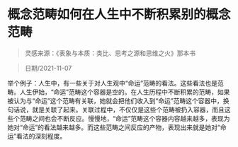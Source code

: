 


# 概念范畴如何在人生中不断积累别的概念范畴

> 灵感来源：《表象与本质：类比、思考之源和思维之火》那本书

> 日期/2021-11-07
  
举个例子：人生中，有一些关于对人生观中“命运”范畴的看法。这些看法也是范畴。人生伊始，“命运”范畴这个容器是空的。在人生历程中不断积累的范畴，如果被认为与“命运”这个范畴有关联，她就会把他们收入到“命运”范畴这个容器中，换句话说，就是关联了起来。关联过程中，不仅仅是这些个范畴被扔入容器，而且这些个范畴之间也会不断反应。慢慢地，“命运”范畴这个容器内容越来越多，表现为她对“命运”的看法越来越多。而这些范畴之间反应的产物，表现出来就是她对“命运”看法的深刻程度。